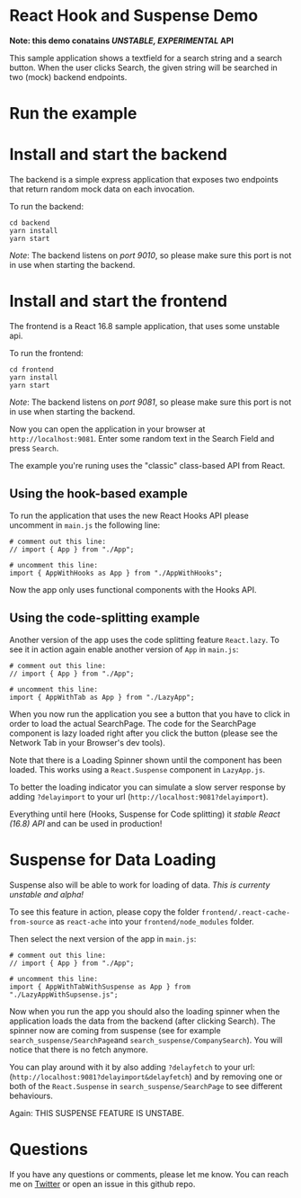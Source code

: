 # React Hook and Suspense Demo

**Note: this demo conatains _UNSTABLE, EXPERIMENTAL_ API**

This sample application shows a textfield for a search string and a search button. When
the user clicks Search, the given string will be searched in two (mock) backend endpoints.

# Run the example

# Install and start the backend

The backend is a simple express application that exposes two endpoints that return
random mock data on each invocation.

To run the backend:

```
cd backend
yarn install
yarn start
```

_Note_: The backend listens on _port 9010_, so please make sure this port is not in use when
starting the backend.

# Install and start the frontend

The frontend is a React 16.8 sample application, that uses some unstable api.

To run the frontend:

```
cd frontend
yarn install
yarn start
```

_Note_: The backend listens on _port 9081_, so please make sure this port is not in use when
starting the backend.

Now you can open the application in your browser at `http://localhost:9081`. Enter some
random text in the Search Field and press `Search`.

The example you're runing uses the "classic" class-based API from React.

## Using the hook-based example

To run the application that uses the new React Hooks API please uncomment in `main.js` the following line:

```
# comment out this line:
// import { App } from "./App";

# uncomment this line:
import { AppWithHooks as App } from "./AppWithHooks";

```

Now the app only uses functional components with the Hooks API.

## Using the code-splitting example

Another version of the app uses the code splitting feature `React.lazy`. To see it in action
again enable another version of `App` in `main.js`:

```
# comment out this line:
// import { App } from "./App";

# uncomment this line:
import { AppWithTab as App } from "./LazyApp";

```

When you now run the application you see a button that you have to click in order to load
the actual SearchPage. The code for the SearchPage component is lazy loaded right after
you click the button (please see the Network Tab in your Browser's dev tools).

Note that there is a Loading Spinner shown until the component has been loaded. This
works using a `React.Suspense` component in `LazyApp.js`.

To better the loading indicator you can simulate a slow server response by adding `?delayimport`
to your url (`http://localhost:9081?delayimport`).

Everything until here (Hooks, Suspense for Code splitting) it _stable React (16.8) API_ and can
be used in production!

# Suspense for Data Loading

Suspense also will be able to work for loading of data. _This is currenty unstable and alpha!_

To see this feature in action, please copy the folder `frontend/.react-cache-from-source` as `react-ache`
into your `frontend/node_modules` folder.

Then select the next version of the app in `main.js`:

```
# comment out this line:
// import { App } from "./App";

# uncomment this line:
import { AppWithTabWithSuspense as App } from "./LazyAppWithSupsense.js";

```

Now when you run the app you should also the loading spinner when the application loads the
data from the backend (after clicking Search). The spinner now are coming from suspense
(see for example `search_suspense/SearchPage`and `search_suspense/CompanySearch`). You will
notice that there is no fetch anymore.

You can play around with it by also adding `?delayfetch` to your url: (`http://localhost:9081?delayimport&delayfetch`) and by removing one or both of the `React.Suspense` in `search_suspense/SearchPage`
to see different behaviours.

Again: THIS SUSPENSE FEATURE IS UNSTABE.

# Questions

If you have any questions or comments, please let me know.
You can reach me on [Twitter](https://twitter.com/nilshartmann)
or open an issue in this github repo.
